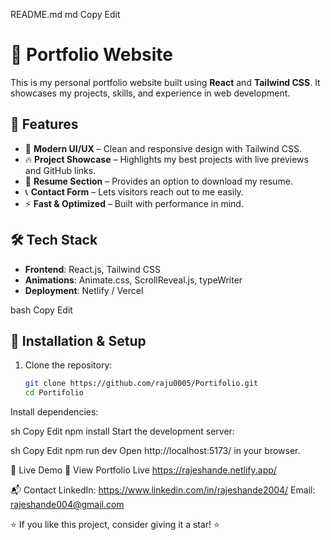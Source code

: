 README.md
md
Copy
Edit
# 🚀 Portfolio Website



This is my personal portfolio website built using **React** and **Tailwind CSS**. It showcases my projects, skills, and experience in web development.

## 🌟 Features

- 🎨 **Modern UI/UX** – Clean and responsive design with Tailwind CSS.
- 🔥 **Project Showcase** – Highlights my best projects with live previews and GitHub links.
- 📜 **Resume Section** – Provides an option to download my resume.
- 📞 **Contact Form** – Lets visitors reach out to me easily.
- ⚡ **Fast & Optimized** – Built with performance in mind.

## 🛠️ Tech Stack

- **Frontend**: React.js, Tailwind CSS
- **Animations**: Animate.css, ScrollReveal.js, typeWriter
- **Deployment**: Netlify / Vercel


bash
Copy
Edit

## 🚀 Installation & Setup

1. Clone the repository:
   ```sh
   git clone https://github.com/raju0005/Portifolio.git
   cd Portifolio
Install dependencies:

sh
Copy
Edit
npm install
Start the development server:

sh
Copy
Edit
npm run dev
Open http://localhost:5173/ in your browser.

📌 Live Demo
🔗 View Portfolio Live https://rajeshande.netlify.app/

📬 Contact
LinkedIn: https://www.linkedin.com/in/rajeshande2004/
Email: rajeshande004@gmail.com

⭐ If you like this project, consider giving it a star! ⭐
